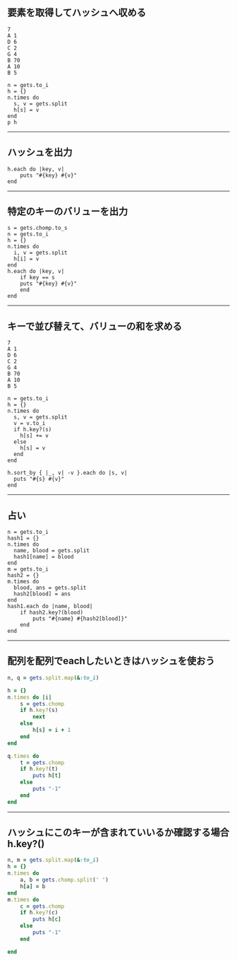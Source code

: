 ## 要素を取得してハッシュへ収める
```
7
A 1
D 6
C 2
G 4
B 70
A 10
B 5
```
```
n = gets.to_i
h = {}
n.times do
  s, v = gets.split
  h[s] = v
end
p h
```

---
## ハッシュを出力
```
h.each do |key, v|
    puts "#{key} #{v}"
end
```

---
## 特定のキーのバリューを出力
```
s = gets.chomp.to_s
n = gets.to_i
h = {}
n.times do
  i, v = gets.split
  h[i] = v
end
h.each do |key, v|
    if key == s
    puts "#{key} #{v}"
    end
end
```

---
## キーで並び替えて、バリューの和を求める
```
7
A 1
D 6
C 2
G 4
B 70
A 10
B 5

n = gets.to_i
h = {}
n.times do
  s, v = gets.split
  v = v.to_i
  if h.key?(s)
    h[s] += v
  else
    h[s] = v
  end
end

h.sort_by { |_, v| -v }.each do |s, v|
  puts "#{s} #{v}"
end
```

---
## 占い
```
n = gets.to_i
hash1 = {}
n.times do
  name, blood = gets.split
  hash1[name] = blood
end
m = gets.to_i
hash2 = {}
m.times do
  blood, ans = gets.split
  hash2[blood] = ans
end
hash1.each do |name, blood|
    if hash2.key?(blood)
        puts "#{name} #{hash2[blood]}"
    end
end
```

---
## 配列を配列でeachしたいときはハッシュを使おう
```ruby
n, q = gets.split.map(&:to_i)

h = {}
n.times do |i|
    s = gets.chomp
    if h.key?(s)
        next
    else
        h[s] = i + 1
    end
end

q.times do
    t = gets.chomp
    if h.key?(t)
        puts h[t]
    else
        puts "-1"
    end
end
```
---
## ハッシュにこのキーが含まれていいるか確認する場合h.key?()
```ruby
n, m = gets.split.map(&:to_i)
h = {}
n.times do
    a, b = gets.chomp.split(' ')
    h[a] = b
end
m.times do
    c = gets.chomp
    if h.key?(c)
        puts h[c]
    else
        puts "-1"
    end

end
```
